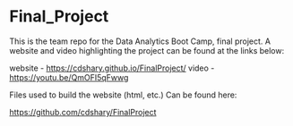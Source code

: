# Final_Project
This is the team repo for the Data Analytics Boot Camp, final project. A website and video highlighting the project can be found at the links below:

website - https://cdshary.github.io/FinalProject/
video - https://youtu.be/QmOFI5qFwwg

Files used to build the website (html, etc.) Can be found here:

https://github.com/cdshary/FinalProject
